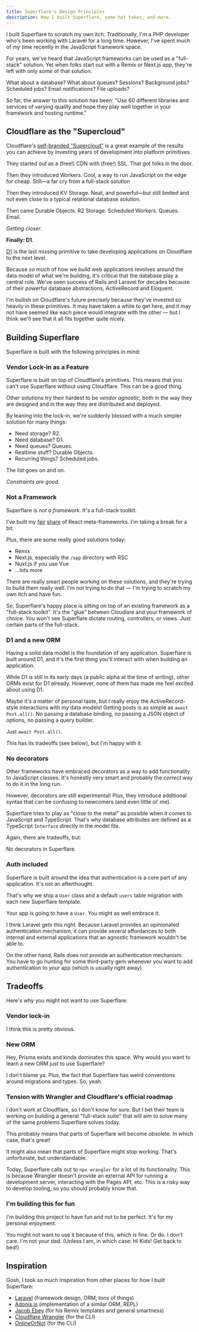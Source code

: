 ```yaml
---
title: Superflare's Design Principles
description: How I built Superflare, some hot takes, and more.
---
```


I built Superflare to scratch my own itch. Traditionally, I'm a PHP developer who's been working with Laravel for a long time. However, I've spent much of my time recently in the JavaScript framework space.

For years, we've heard that JavaScript frameworks can be used as a "full-stack" solution. Yet when folks start out with a Remix or Next.js app, they're left with only _some_ of that solution.

What about a database? What about queues? Sessions? Background jobs? Scheduled jobs? Email notifications? File uploads?

So far, the answer to this solution has been: "Use 60 different libraries and services of varying quality and hope they play well together in your framework and hosting runtime."

## Cloudflare as the "Supercloud"

Cloudflare's [self-branded "Supercloud"](https://blog.cloudflare.com/welcome-to-the-supercloud-and-developer-week-2022/) is a great example of the results you can achieve by investing years of development into platform primitives.

They started out as a (free!) CDN with (free!) SSL. That got folks in the door.

Then they introduced Workers. Cool, a way to run JavaScript on the edge for cheap. Still—a far cry from a full-stack solution

Then they introduced KV Storage. Neat, and powerful—but still limited and not even close to a typical relational database solution.

Then came Durable Objects. R2 Storage. Scheduled Workers. Queues. Email.

_Getting closer_.

**Finally: D1**.

[D1](https://blog.cloudflare.com/introducing-d1/) is the last missing primitive to take developing applications on Cloudflare to the next level.

Because _so much_ of how we build web applications revolves around the data model of what we're building, it's critical that the database play a central role. We've seen success of Rails and Laravel for decades because of their powerful database abstractions, ActiveRecord and Eloquent.

I'm bullish on Cloudflare's future precisely because they've invested so heavily in these primitives. It may have taken a while to get here, and it may not have seemed like each piece would integrate with the other — but I think we'll see that it all fits together quite nicely.

## Building Superflare

Superflare is built with the following principles in mind:

### Vendor Lock-in as a Feature

Superflare is built on top of Cloudflare's primitives. This means that you can't use Superflare without using Cloudflare. This can be a _good_ thing.

Other solutions try their hardest to be _vendor agnostic_, both in the way they are designed and in the way they are distributed and deployed.

By leaning into the lock-in, we're suddenly blessed with a much simpler solution for many things:

- Need storage? R2.
- Need database? D1.
- Need queues? Queues.
- Realtime stuff? Durable Objects.
- Recurring things? Scheduled jobs.

The list goes on and on.

_Constraints are good_.

### Not a Framework

Superflare is _not a framework_. It's a full-stack toolkit.

I've built my [fair](https://flareact.com/) [share](https://github.com/shopify/hydrogen-v1) of React meta-frameworks. I'm taking a break for a bit.

Plus, there are some really good solutions today:

- Remix
- Next.js, especially the `/app` directory with RSC
- Nuxt.js if you use Vue
- ...lots more

There are really smart people working on these solutions, and they're trying to build them really well. I'm not trying to do that — I'm trying to scratch my own itch and have fun.

So, Superflare's happy place is sitting on top of an existing framework as a "full-stack toolkit". It's the "glue" between Cloudlare and your framework of choice. You won't see Superflare dictate routing, controllers, or views. Just certain parts of the full-stack.

### D1 and a new ORM

Having a solid data model is the foundation of any application. Superflare is built around D1, and it's the first thing you'll interact with when building an application.

While D1 is still in its early days (a public alpha at the time of writing), other ORMs exist for D1 already. However, none of them has made me feel excited about using D1.

Maybe it's a matter of personal taste, but I really enjoy the ActiveRecord-style interactions with my data models! Getting posts is as simple as `await Post.all()`. No passing a database binding, no passing a JSON object of options, no passing a query builder.

Just `await Post.all()`.

This has its tradeoffs (see below), but I'm happy with it.

### No decorators

Other frameworks have embraced decorators as a way to add functionality to JavaScript classes. It's honestly very smart and probably the _correct_ way to do it in the long run.

However, decorators are still experimental! Plus, they introduce additional syntax that can be confusing to newcomers (and even little ol' me).

Superflare tries to play as "close to the metal" as possible when it comes to JavaScript and TypeScript. That's why database attributes are defined as a TypeScript `Interface` directly in the model file.

Again, there are tradeoffs, but:

No decorators in Superflare.

### Auth included

Superflare is built around the idea that authentication is a core part of any application. It's not an afterthought.

That's why we ship a `User` class and a default `users` table migration with each new Superflare template.

Your app is going to have a `User`. You might as well embrace it.

I think Laravel gets this right. Because Laravel provides an opinionated authentication mechanism, it can provide several affordances to both internal and external applications that an agnostic framework wouldn't be able to.

On the other hand, Rails does not provide an authentication mechanism. You have to go hunting for some third-party gem whenever you want to add authentication to your app (which is usually right away).

## Tradeoffs

Here's why you might not want to use Superflare:

### Vendor lock-in

I think this is pretty obvious.

### New ORM

Hey, Prisma exists and kinda dominates this space. Why would you want to learn a new ORM just to use Superflare?

I don't blame ya. Plus, the fact that Superflare has weird conventions around migrations and types. So, yeah.

### Tension with Wrangler and Cloudflare's official roadmap

I don't work at Cloudflare, so I don't know for sure. But I bet their team is working on building a general "full-stack suite" that will aim to solve many of the same problems Superflare solves today.

This probably means that parts of Superflare will become obsolete. In which case, that's great!

It might also mean that parts of Superflare might stop working. That's unfortunate, but understandable.

Today, Superflare calls out to `npx wrangler` for a lot of its functionality. This is because Wrangler doesn't provide an external API for running a development server, interacting with the Pages API, etc. This is a risky way to develop tooling, so you should probably know that.

### I'm building this for fun

I'm building this project to have fun and not to be perfect. It's for my personal enjoyment.

You might not want to use it because of this, which is fine. Or do. I don't care. I'm not your dad. (Unless I am, in which case: Hi Kids! Get back to bed!)

## Inspiration

Gosh, I took so much inspiration from other places for how I built Superflare:

- [Laravel](https://laravel.com) (framework design, ORM, tons of things)
- [Adonis.js](https://adonisjs.com/) (implementation of a similar ORM, REPL)
- [Jacob Ebey](https://github.com/jacob-ebey) (for his Remix templates and general smartness)
- [Cloudflare Wrangler](https://github.com/cloudflare/workers-sdk) (for the CLI)
- [OnlineOrNot](https://github.com/OnlineOrNot/onlineornot) (for the CLI)
